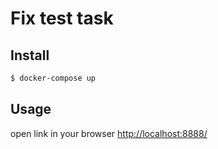 # Fix test task

## Install

``` bash
$ docker-compose up
```

## Usage

open link in your browser [http://localhost:8888/](http://localhost:8888/)